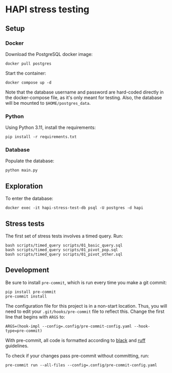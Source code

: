 # HAPI stress testing

## Setup

### Docker

Download the PostgreSQL docker image:

```shell
docker pull postgres
```

Start the container:

```shell
docker compose up -d
```

Note that the database username and password are hard-coded directly in
the docker-compose file, as it's only meant for testing. Also, the
database will be mounted to `$HOME/postgres_data`.

### Python

Using Python 3.11, install the requirements:

```shell
pip install -r requirements.txt
```

### Database

Populate the database:

```shell
python main.py
```

## Exploration

To enter the database:

```shell
docker exec -it hapi-stress-test-db psql -U postgres -d hapi
````

## Stress tests

The first set of stress tests involves a timed query. Run:
```shell
bash scripts/timed_query scripts/01_basic_query.sql
bash scripts/timed_query scripts/01_pivot_pop.sql
bash scripts/timed_query scripts/01_pivot_other.sql
```

## Development

Be sure to install `pre-commit`, which is run every time
you make a git commit:

```shell
pip install pre-commit
pre-commit install
```

The configuration file for this project is in a
non-start location. Thus, you will need to edit your
`.git/hooks/pre-commit` file to reflect this. Change
the first line that begins with `ARGS` to:

```shell
ARGS=(hook-impl --config=.config/pre-commit-config.yaml --hook-type=pre-commit)
```

With pre-commit, all code is formatted according to
[black]("https://github.com/psf/black") and
[ruff]("https://github.com/charliermarsh/ruff") guidelines.

To check if your changes pass pre-commit without committing, run:

```shell
pre-commit run --all-files --config=.config/pre-commit-config.yaml
```
